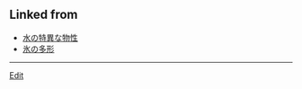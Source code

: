 ---
---
## Linked from

* [水の特異な物性](水の特異な物性.md)
* [氷の多形](氷の多形.md)


----
[Edit](https://github.com/vitroid/vitroid.github.io/edit/master/MD/氷の多形.md)
